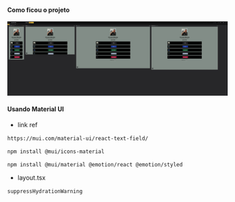 #### Como ficou o projeto

<img src="./public/meuprojeto.jpg" alt="Print do Projeto" />


#### Usando Material UI
* link ref
```
https://mui.com/material-ui/react-text-field/
```

```
npm install @mui/icons-material
```

```
npm install @mui/material @emotion/react @emotion/styled
```

* layout.tsx
```
suppressHydrationWarning
```